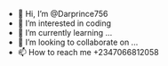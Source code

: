 - 👋 Hi, I’m @Darprince756
- 👀 I’m interested in coding 
- 🌱 I’m currently learning ...
- 💞️ I’m looking to collaborate on ...
- 📫 How to reach me +2347066812058

<!---
Darprince756/Darprince756 is a ✨ special ✨ repository because its `README.md` (this file) appears on your GitHub profile.
You can click the Preview link to take a look at your changes.
--->
